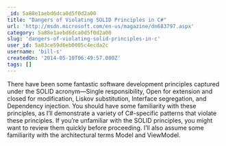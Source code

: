 ```yaml
---
_id: 5a88e1aebd6dca0d5f0d2a00
title: "Dangers of Violating SOLID Principles in C#"
url: 'http://msdn.microsoft.com/en-us/magazine/dn683797.aspx'
category: 5a88e1aebd6dca0d5f0d2a00
slug: 'dangers-of-violating-solid-principles-in-c'
user_id: 5a83ce59d6eb0005c4ecda2c
username: 'bill-s'
createdOn: '2014-05-10T06:49:57.000Z'
tags: []
---
```


There have been some fantastic software development principles captured under the SOLID acronym—Single responsibility, Open for extension and closed for modification, Liskov substitution, Interface segregation, and Dependency injection. You should have some familiarity with these principles, as I’ll demonstrate a variety of C#-specific patterns that violate these principles. If you’re unfamiliar with the SOLID principles, you might want to review them quickly before proceeding. I’ll also assume some familiarity with the architectural terms Model and ViewModel.
